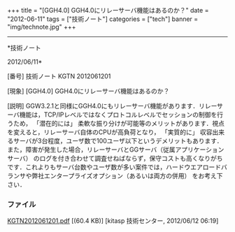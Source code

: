 ﻿+++
title = "[GGH4.0] GGH4.0にリレーサーバ機能はあるのか？"
date = "2012-06-11"
tags = ["技術ノート"]
categories = ["tech"]
banner = "img/technote.jpg"
+++

-----------------------------------------------------------------------------------------------------------------------------

*技術ノート

2012/06/11*


[番号]
技術ノート KGTN 2012061201

[現象]
[GGH4.0] GGH4.0にリレーサーバ機能はあるのか？

[説明]
GGW3.2.1と同様にGGH4.0にもリレーサーバ機能があります．リレーサーバ機能は，TCP/IPレベルではなくプロトコルレベルでセッションの制御を行うため，
「潜在的には」
柔軟な振り分けが可能等のメリットがあります．視点を変えると，リレーサーバ自体のCPUが高負荷となり，
「実質的に」
収容出来るサーバが3台程度，ユーザ数で100ユーザ以下というデメリットもあります．また，障害が発生した場合，リレーサーバとGGサーバ（従属アプリケーションサーバ）
のログを付き合わせて調査せねばならず，保守コストも高くなりがちです．これよりもサーバ台数やユーザ数が多い案件では，ハードウエアロードバランサや弊社エンタープライズオプション（あるいは両方の併用）
をお考え下さい．


### ファイル

 
 


[KGTN2012061201.pdf](http://techreport.kitasp.net/attachments/download/903/KGTN2012061201.pdf)
 [(60.4 KB)] [kitasp 技術センター, 2012/06/12
06:19]


 


 

